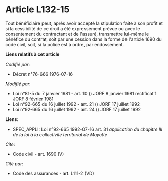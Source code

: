 # Article L132-15

Tout bénéficiaire peut, après avoir accepté la stipulation faite à son profit et si la cessibilité de ce droit a été
expressément prévue ou avec le consentement du contractant et de l'assuré, transmettre lui-même le bénéfice du contrat, soit
par une cession dans la forme de l'article 1690 du code civil, soit, si la police est à ordre, par endossement.

**Liens relatifs à cet article**

_Codifié par_:

  - Décret n°76-666 1976-07-16

_Modifié par_:

  - Loi n°81-5 du 7 janvier 1981 - art. 10 () JORF 8 janvier 1981 rectificatif JORF 8 février 1981
  - Loi n°92-665 du 16 juillet 1992 - art. 21 () JORF 17 juillet 1992
  - Loi n°92-665 du 16 juillet 1992 - art. 24 () JORF 17 juillet 1992

**Liens**:

  - SPEC_APPLI: Loi n°92-665 1992-07-16 art. 31 *application du chapitre III de la loi à la collectivité territorial de Mayotte*

_Cite_:

  - Code civil - art. 1690 (V)

_Cité par_:

  - Code des assurances - art. L111-2 (VD)
